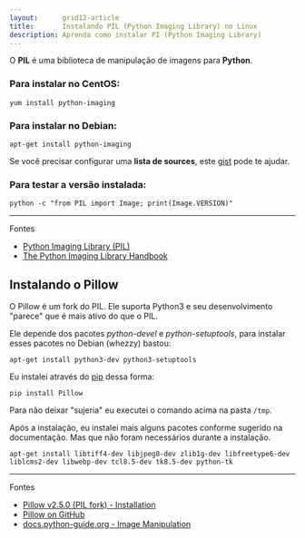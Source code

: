 ```yaml
---
layout:      grid12-article
title:       Instalando PIL (Python Imaging Library) no Linux
description: Aprenda como instalar PI (Python Imaging Library)
---
```



O __PIL__ é uma biblioteca de manipulação de imagens para __Python__.


### Para instalar no __CentOS__:

    yum install python-imaging


### Para instalar no Debian:

    apt-get install python-imaging

Se você precisar configurar uma __lista de sources__, este [gist](https://gist.github.com/flaviomicheletti/73ca969a89ee2d78b1e6/edit "linl-externo") pode te ajudar.


### Para testar a versão instalada:

    python -c "from PIL import Image; print(Image.VERSION)"



<hr>
Fontes

- [Python Imaging Library (PIL)](http://www.pythonware.com/products/pil/ "link-externo")
- [The Python Imaging Library Handbook](http://effbot.org/imagingbook/ "link-externo")


Instalando o Pillow
---

O Pillow é um fork do PIL. Ele suporta Python3 e seu desenvolvimento "parece" que é mais ativo do que o PIL.

Ele depende dos pacotes *python-devel* e *python-setuptools*,  para instalar esses pacotes no Debian (whezzy) bastou:

    apt-get install python3-dev python3-setuptools


Eu instalei através do [pip](/linux/cookbook/pip/) dessa forma:

    pip install Pillow

Para não deixar "sujeria" eu executei o comando acima na pasta `/tmp`.

Após a instalação, eu instalei mais alguns pacotes conforme sugerido na documentação. Mas que não foram necessários 
durante a instalação.

    apt-get install libtiff4-dev libjpeg8-dev zlib1g-dev libfreetype6-dev liblcms2-dev libwebp-dev tcl8.5-dev tk8.5-dev python-tk


<hr>
Fontes

- [Pillow v2.5.0 (PIL fork) - Installation](http://pillow.readthedocs.org/en/latest/installation.html#simple-installation "link-externo")
- [Pillow on GitHub](https://github.com/python-pillow/Pillow "link-externo")
- [docs.python-guide.org - Image Manipulation](http://docs.python-guide.org/en/latest/scenarios/imaging/#python-imaging-library "link-externo")